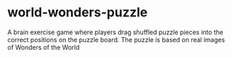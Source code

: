 # world-wonders-puzzle
A brain exercise game where players drag shuffled puzzle pieces into the correct positions on the puzzle board. The puzzle is based on real images of Wonders of the World
